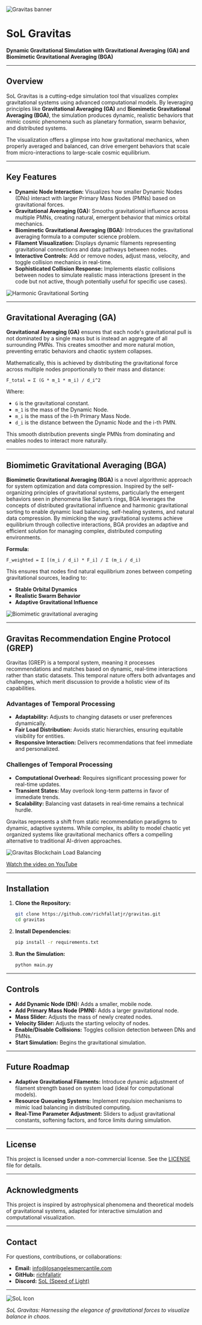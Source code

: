 ![Gravitas banner](./assets/gravitas-banner.png)

# SoL Gravitas

**Dynamic Gravitational Simulation with Gravitational Averaging (GA) and Biomimetic Gravitational Averaging (BGA)**

---

## Overview

SoL Gravitas is a cutting-edge simulation tool that visualizes complex gravitational systems using advanced computational models. By leveraging principles like **Gravitational Averaging (GA)** and **Biomimetic Gravitational Averaging (BGA)**, the simulation produces dynamic, realistic behaviors that mimic cosmic phenomena such as planetary formation, swarm behavior, and distributed systems.

The visualization offers a glimpse into how gravitational mechanics, when properly averaged and balanced, can drive emergent behaviors that scale from micro-interactions to large-scale cosmic equilibrium.

---

## Key Features

- **Dynamic Node Interaction:** Visualizes how smaller Dynamic Nodes (DNs) interact with larger Primary Mass Nodes (PMNs) based on gravitational forces.
- **Gravitational Averaging (GA):** Smooths gravitational influence across multiple PMNs, creating natural, emergent behavior that mimics orbital mechanics.
- **Biomimetic Gravitational Averaging (BGA):** Introduces the gravitational averaging formula to a computer science problem.
- **Filament Visualization:** Displays dynamic filaments representing gravitational connections and data pathways between nodes.
- **Interactive Controls:** Add or remove nodes, adjust mass, velocity, and toggle collision mechanics in real-time.
- **Sophisticated Collision Response:** Implements elastic collisions between nodes to simulate realistic mass interactions (present in the code but not active, though potentially useful for specific use cases).

![Harmonic Gravitational Sorting](./assets/harmonic-gravitational-sorting.png)

---

## Gravitational Averaging (GA)

**Gravitational Averaging (GA)** ensures that each node's gravitational pull is not dominated by a single mass but is instead an aggregate of all surrounding PMNs. This creates smoother and more natural motion, preventing erratic behaviors and chaotic system collapses.

Mathematically, this is achieved by distributing the gravitational force across multiple nodes proportionally to their mass and distance:

```
F_total = Σ (G * m_1 * m_i) / d_i^2
```

Where:
- `G` is the gravitational constant.
- `m_1` is the mass of the Dynamic Node.
- `m_i` is the mass of the i-th Primary Mass Node.
- `d_i` is the distance between the Dynamic Node and the i-th PMN.

This smooth distribution prevents single PMNs from dominating and enables nodes to interact more naturally.

---

## Biomimetic Gravitational Averaging (BGA)

**Biomimetic Gravitational Averaging (BGA)** is a novel algorithmic approach for system optimization and data compression. Inspired by the self-organizing principles of gravitational systems, particularly the emergent behaviors seen in phenomena like Saturn’s rings, BGA leverages the concepts of distributed gravitational influence and harmonic gravitational sorting to enable dynamic load balancing, self-healing systems, and natural data compression. By mimicking the way gravitational systems achieve equilibrium through collective interactions, BGA provides an adaptive and efficient solution for managing complex, distributed computing environments.

**Formula:**
```
F_weighted = Σ [(m_i / d_i) * F_i] / Σ (m_i / d_i)
```

This ensures that nodes find natural equilibrium zones between competing gravitational sources, leading to:
- **Stable Orbital Dynamics**
- **Realistic Swarm Behavior**
- **Adaptive Gravitational Influence**

![Biomimetic gravitational averaging](./assets/pmn_dn_vizdev.png)

---

## Gravitas Recommendation Engine Protocol (GREP)

Gravitas (GREP) is a temporal system, meaning it processes recommendations and matches based on dynamic, real-time interactions rather than static datasets. This temporal nature offers both advantages and challenges, which merit discussion to provide a holistic view of its capabilities.

### **Advantages of Temporal Processing**
- **Adaptability:** Adjusts to changing datasets or user preferences dynamically.
- **Fair Load Distribution:** Avoids static hierarchies, ensuring equitable visibility for entities.
- **Responsive Interaction:** Delivers recommendations that feel immediate and personalized.

### **Challenges of Temporal Processing**
- **Computational Overhead:** Requires significant processing power for real-time updates.
- **Transient States:** May overlook long-term patterns in favor of immediate trends.
- **Scalability:** Balancing vast datasets in real-time remains a technical hurdle.

Gravitas represents a shift from static recommendation paradigms to dynamic, adaptive systems. While complex, its ability to model chaotic yet organized systems like gravitational mechanics offers a compelling alternative to traditional AI-driven approaches.

![Gravitas Blockchain Load Balancing](./assets/blockchain.gif)

[Watch the video on YouTube](https://youtu.be/XEB_d5aLHbE?si=zrzj2Md8dj1x_xqF)

---

## Installation

1. **Clone the Repository:**
   ```bash
   git clone https://github.com/richfallatjr/gravitas.git
   cd gravitas
   ```

2. **Install Dependencies:**
   ```bash
   pip install -r requirements.txt
   ```

3. **Run the Simulation:**
   ```bash
   python main.py
   ```

---

## Controls

- **Add Dynamic Node (DN):** Adds a smaller, mobile node.
- **Add Primary Mass Node (PMN):** Adds a larger gravitational node.
- **Mass Slider:** Adjusts the mass of newly created nodes.
- **Velocity Slider:** Adjusts the starting velocity of nodes.
- **Enable/Disable Collisions:** Toggles collision detection between DNs and PMNs.
- **Start Simulation:** Begins the gravitational simulation.

---

## Future Roadmap

- **Adaptive Gravitational Filaments:** Introduce dynamic adjustment of filament strength based on system load (ideal for computational models).
- **Resource Queueing Systems:** Implement repulsion mechanisms to mimic load balancing in distributed computing.
- **Real-Time Parameter Adjustment:** Sliders to adjust gravitational constants, softening factors, and force limits during simulation.

---

## License

This project is licensed under a non-commercial license. See the [LICENSE](LICENSE) file for details.

---

## Acknowledgments

This project is inspired by astrophysical phenomena and theoretical models of gravitational systems, adapted for interactive simulation and computational visualization.

---

## Contact

For questions, contributions, or collaborations:
- **Email:** info@losangelesmercantile.com
- **GitHub:** [richfallatjr](https://github.com/richfallatjr)
- **Discord:** [SoL (Speed of Light)](https://discord.gg/kjRc93BY)

---

![SoL Icon](./assets/sol-icon.png)

*SoL Gravitas: Harnessing the elegance of gravitational forces to visualize balance in chaos.*
